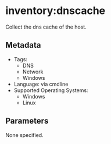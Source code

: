 <!-- region Generated -->
# inventory:dnscache

Collect the dns cache of the host.

## Metadata

- Tags:
  - DNS
  - Network
  - Windows
- Language: via cmdline
- Supported Operating Systems:
  - Windows
  - Linux

## Parameters

None specified.
<!-- endregion -->
